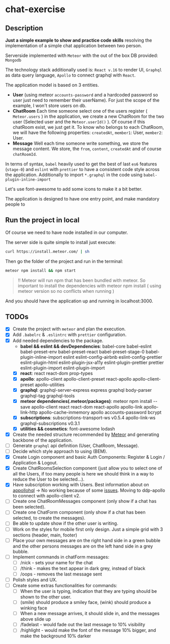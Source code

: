 # chat-exercise

## Description

**Just a simple example to show and practice code skills** resolving the implementation of a simple chat application between two person.

Serverside implemented with `Meteor` with the out of the box DB provided: `Mongodb`

The technology stack additionally used is: `React v.16` to render UI, `Graphql` as data query language, `Apollo` to connect graphql with `React`.

The application model is based on 3 entities.

* **User** (using meteor `accounts-password` and a hardcoded password so user just need to remember their userName). For just the scope of the example, I won't store users on db.
* **ChatRoom** Each time someone select one of the users register ( `Meteor.users` ) in the application, we create a new ChatRoom for the two user (Selected user and the `Meteor.userId()` ). Of course if this chatRoom exist, we just get it. To know who belongs to each ChatRoom, we will have the following properties: `createdAt`, `member1`: User, `member2`: User.
* **Message** Well each time someone write something, we store the message content. We store, the `from`, `content`, `createdAt` and of course `chatRoomId`.

In terms of syntax, `babel` heavily used to get the best of last `es6` features (`stage-0`) and `eslint` with `prettier` to have a consistent code style across the application. Additionally to import `*.graphql` in the code using `babel-plugin-inline-import`

Let's use font-awesome to add some icons to make it a bit better.

The application is designed to have one entry point, and make mandatory people to

## Run the project in local

Of course we need to have node installed in our computer.

The server side is quite simple to install just execute:

```bash
curl https://install.meteor.com/ | sh
```

Then go the folder of the project and run in the terminal:

```bash
meteor npm install && npm start
```

> !! Meteor will run npm that has been bundled with meteor. So important to install the dependencies with meteor npm install ( using meteor version so no conflicts when running )

And you should have the application up and running in localhost:3000.

## TODOs

* [x] Create the project with `meteor` and plan the execution.
* [x] Add `.babelrc` & `.eslintrc` with `prettier` configuration.
* [x] Add needed dependencies to the package.
  * **babel && eslint && devDependencies**: babel-core babel-eslint babel-preset-env babel-preset-react babel-preset-stage-0 babel-plugin-inline-import eslint eslint-config-airbnb eslint-config-prettier eslint-plugin-html eslint-plugin-jsx-a11y eslint-plugin-prettier prettier eslint-plugin-import eslint-plugin-import
  * [x] **react**: react react-dom prop-types
  * [x] **apollo**: apollo-client apollo-client-preset react-apollo apollo-client-preset apollo-utilities
  * [x] **graphql**: graphql-server-express express graphql body-parser graphql-tag graphql-tools
  * [x] **meteor dependencies(.meteor/packages)**: meteor npm install --save apollo-client react react-dom react-apollo apollo-link apollo-link-http apollo-cache-inmemory apollo accounts-password bcrypt
  * [x] **subscriptions**: subscriptions-transport-ws v0.5.4 apollo-link-ws graphql-subscriptions v0.3.1
  * [x] **utilities && cosmetics**: font-awesome lodash
* [x] Create the needed structure recommended by [Meteor](https://guide.meteor.com/structure.html#example-app-structure) and generating backbone of the application.
* [ ] Generate `graphql` api definition (User, ChatRoom, Message).
* [ ] Decide which style approach to using (BEM).
* [x] Create Login component and basic Auth Components: Register & Login / Application & Logout.
* [x] Create ChatRoomsSelection component (just allow you to select one of all the Users, if too many people is here we should think in a way to reduce the User to be selected...).
* [x] Have subscription working with Users. Best information about on [appollohql](https://www.apollographql.com/docs/react/recipes/meteor.html#Server-1) -> No working because of some [issues](https://github.com/apollographql/meteor-integration/issues/109). Moving to ddp-apollo to connect with apollo-client v2.
* [ ] Create one ChatRoomMessages component (only show if a chat has been selected).
* [ ] Create one ChatForm component (only show if a chat has been selected, to create the messages).
* [ ] Be able to update show if the other user is writing.
* [ ] Work on the styles for mobile first only design. Just a simple grid with 3 sections (header, main, footer)
* [ ] Place your own messages are on the right hand side in a green bubble and the other persons messages are on the left hand side in a grey bubble.
* [ ] Implement commands in chatForm messages:
  * [ ] /nick <name> - sets your name for the chat
  * [ ] /think <message> - makes the text appear in dark grey, instead of black
  * [ ] /oops - removes the last message sent
* [ ] Polish styles and UX.
* [ ] Create some extras functionalities for commands:
  * [ ] When the user is typing, indication that they are typing should be shown to the other user.
  * [ ] (smile) should produce a smiley face, (wink) should produce a winking face
  * [ ] When a new message arrives, it should slide in, and the messages above slide up
  * [ ] /fadelast - would fade out the last message to 10% visibility
  * [ ] /highlight <message> - would make the font of the message 10% bigger, and make the background 10% darker
